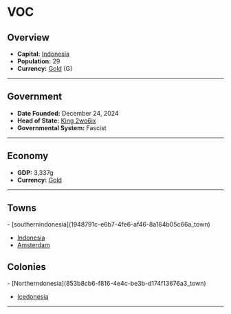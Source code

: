 <!--UNDEDITED FILE, remove this entire line if this file has been edited!-->
# <!--NAME-->VOC<!--NAME-->

## Overview

- **Capital:** <!--CAPITAL_LINK-->[Indonesia](77a27562-a406-491d-866c-7db9afd6a95d_town)<!--CAPITAL_LINK-->
- **Population:** <!--POPULATION-->29<!--POPULATION-->
- **Currency:** <!--CURRENCY_LINK-->[Gold](Gold_currency)<!--CURRENCY_LINK--> (<!--CURRENCY_ABV-->G<!--CURRENCY_ABV-->)

---

## Government

- **Date Founded:** <!--FOUNDED-->December 24, 2024<!--FOUNDED-->
- **Head of State:** <!--LEADER_TITLE_LINK-->[King 2wo6ix](2wo6ix_user)<!--LEADER_TITLE_LINK-->
- **Governmental System:** <!--GOVERNMENT-->Fascist<!--GOVERNMENT-->

---

## Economy

- **GDP:** <!--GDP-->3,337g<!--GDP-->
- **Currency:** <!--CURRENCY_LINK-->[Gold](Gold_currency)<!--CURRENCY_LINK-->

---

## Towns

<!--TOWNS-->- [southernindonesia](1948791c-e6b7-4fe6-af46-8a164b05c66a_town)
- [Indonesia](77a27562-a406-491d-866c-7db9afd6a95d_town)
- [Amsterdam](9f8dff2c-8b21-4cdb-8485-1af13117c4c4_town)<!--TOWNS-->

## Colonies

<!--COLONIES-->- [Northerndonesia](853b8cb6-f816-4e4c-be3b-d174f13676a3_town)
- [Icedonesia](8b12cd4f-5a80-4b8e-bff7-639649a39139_town)<!--COLONIES-->

---